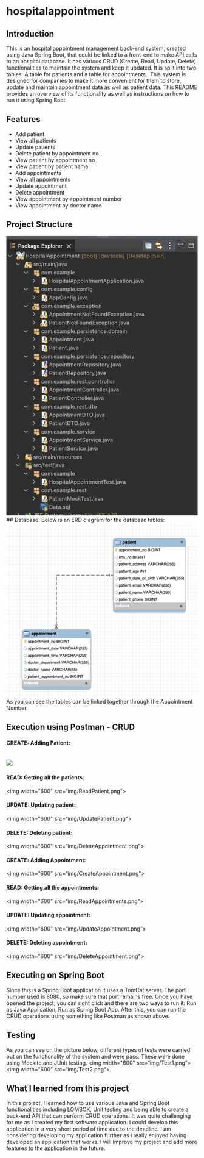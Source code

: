# hospitalappointment
## Introduction
This is an hospital appointment management back-end system, created using Java Spring Boot, that could be linked to a front-end to make API calls to an hospital database.
It has various CRUD (Create, Read, Update, Delete) functionalities to maintain the system and keep it updated.
It is split into two tables. A table for patients and a table for appointments. 
This system is designed for companies to make it more convenient for them to store, update and maintain appointment data as well as patient data.
This README provides an overview of its functionality as well as instructions on how to run it using Spring Boot.

## Features
* Add patient
* View all patients
* Update patients
* Delete patient by appointment no
* View patient by appointment no
* View patient by patient name
* Add appointments
* View all appointments
* Update appointment
* Delete appointment
* View appointment by appointment number
* View appointment by doctor name
 
 ## Project Structure

<img width="600" src="img/structure.png">
## Database:
Below is an ERD diagram for the database tables:

<img width="600" src="img/ERD.png">
As you can see the tables can be linked together through the Appointment Number.

## Execution using Postman - CRUD

#### CREATE: Adding Patient:
<br>
<img width="600" src=“img/CreatePatient.png">

#### READ: Getting all the patients:		  
                                            
<img width="600" src=“img/ReadPatient.png">

#### UPDATE: Updating patient:
<img width="600" src=“img/UpdatePatient.png">

#### DELETE: Deleting patient:
<img width="600" src=“img/DeleteAppointment.png">

#### CREATE: Adding Appointment:
<img width="600" src=“img/CreateAppointment.png">

#### READ: Getting all the appointments:
<img width="600" src=“img/ReadAppointments.png">

#### UPDATE: Updating appointment:
<img width="600" src=“img/UpdateAppointment.png">

#### DELETE: Deleting appointment:
<img width="600" src=“img/DeleteAppointment.png">

## Executing on Spring Boot
Since this is a Spring Boot application it uses a TomCat server.
The port number used is 8080, so make sure that port remains free.
Once you have opened the project, you can right click and there are two ways to run it:
Run as Java Application,
Run as Spring Boot App.
After this, you can run the CRUD operations using something like Postman as shown above.

## Testing
As you can see on the picture below, different types of tests were carried out on the functionality of the system and were pass.
These were done using Mockito and JUnit testing.
<img width="600" src=“img/Test1.png">
<img width="600" src=“img/Test2.png">


## What I learned from this project
In this project, I learned how to use various Java and Spring Boot
functionalities including LOMBOK, Unit testing and being able to create a back-end API that can perform CRUD operations.
It was quite challenging for me as I created my first software application.
I could develop this application in a very short period of time due to the deadline. 
I am considering developing my application further as I really enjoyed having developed an application that works.
I will improve my project and add more features to the application in the future.
